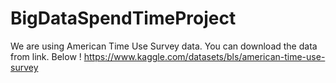 # BigDataSpendTimeProject
We are using American Time Use Survey data. You can download the data from link. Below !
https://www.kaggle.com/datasets/bls/american-time-use-survey
